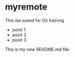 # myremote

This wa sused for Git training

* point 1
* point 2
* point 3

This is my new README.md file.